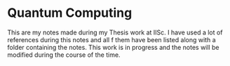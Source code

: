 # Quantum Computing
This are my notes made during my Thesis work at IISc. I have used a lot of references during this notes and all f them have been listed along with a folder containing the notes.
This work is in progress and the notes will be modified during the course of the time.
